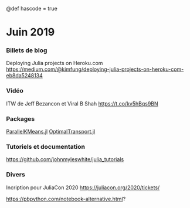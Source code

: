 @def hascode = true
# Juin 2019

### Billets de blog

Deploying Julia projects on Heroku.com
https://medium.com/@kimfung/deploying-julia-projects-on-heroku-com-eb8da5248134

### Vidéo

ITW de Jeff Bezancon et Viral B Shah
https://t.co/kv5hBqs9BN

### Packages 

[ParallelKMeans.jl](https://pydatablog.github.io/ParallelKMeans.jl/stable/)
[OptimalTransport.jl](https://github.com/zsteve/OptimalTransport.jl)

### Tutoriels et documentation

https://github.com/johnmyleswhite/julia_tutorials

### Divers

Incription pour JuliaCon 2020 https://juliacon.org/2020/tickets/

https://pbpython.com/notebook-alternative.html?
